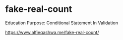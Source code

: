 # fake-real-count

Education Purpose: Conditional Statement In Validation

https://www.alfieqashwa.me/fake-real-count/

